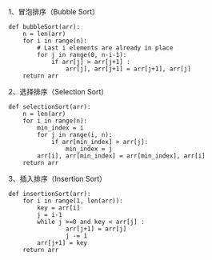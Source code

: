 1、冒泡排序（Bubble Sort）

    def bubbleSort(arr):
        n = len(arr)
        for i in range(n):
            # Last i elements are already in place
            for j in range(0, n-i-1):
                if arr[j] > arr[j+1] :
                    arr[j], arr[j+1] = arr[j+1], arr[j]
        return arr

2、选择排序（Selection Sort）

    def selectionSort(arr):
        n = len(arr)
        for i in range(n):
            min_index = i
            for j in range(i, n):
                if arr[min_index] > arr[j]:
                    min_index = j
            arr[i], arr[min_index] = arr[min_index], arr[i]
        return arr



3、插入排序（Insertion Sort）

    def insertionSort(arr): 
        for i in range(1, len(arr)): 
            key = arr[i] 
            j = i-1
            while j >=0 and key < arr[j] : 
                    arr[j+1] = arr[j] 
                    j -= 1
            arr[j+1] = key 
        return arr






